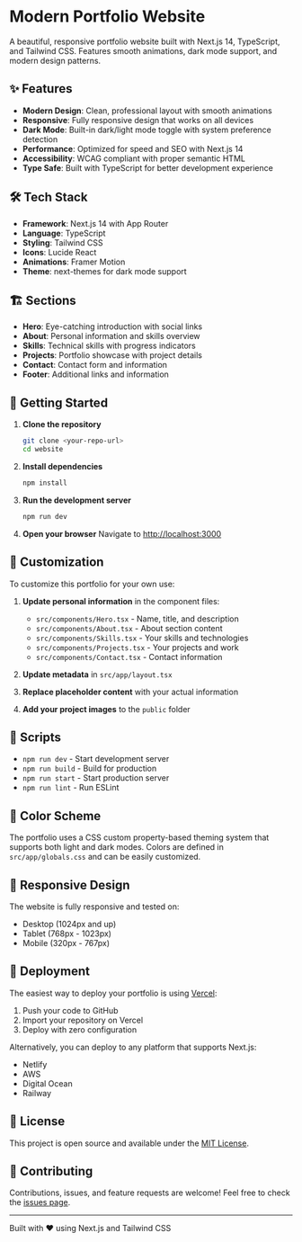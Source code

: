 # Modern Portfolio Website

A beautiful, responsive portfolio website built with Next.js 14, TypeScript, and Tailwind CSS. Features smooth animations, dark mode support, and modern design patterns.

## ✨ Features

- **Modern Design**: Clean, professional layout with smooth animations
- **Responsive**: Fully responsive design that works on all devices
- **Dark Mode**: Built-in dark/light mode toggle with system preference detection
- **Performance**: Optimized for speed and SEO with Next.js 14
- **Accessibility**: WCAG compliant with proper semantic HTML
- **Type Safe**: Built with TypeScript for better development experience

## 🛠️ Tech Stack

- **Framework**: Next.js 14 with App Router
- **Language**: TypeScript
- **Styling**: Tailwind CSS
- **Icons**: Lucide React
- **Animations**: Framer Motion
- **Theme**: next-themes for dark mode support

## 🏗️ Sections

- **Hero**: Eye-catching introduction with social links
- **About**: Personal information and skills overview
- **Skills**: Technical skills with progress indicators
- **Projects**: Portfolio showcase with project details
- **Contact**: Contact form and information
- **Footer**: Additional links and information

## 🚀 Getting Started

1. **Clone the repository**
   ```bash
   git clone <your-repo-url>
   cd website
   ```

2. **Install dependencies**
   ```bash
   npm install
   ```

3. **Run the development server**
   ```bash
   npm run dev
   ```

4. **Open your browser**
   Navigate to [http://localhost:3000](http://localhost:3000)

## 📝 Customization

To customize this portfolio for your own use:

1. **Update personal information** in the component files:
   - `src/components/Hero.tsx` - Name, title, and description
   - `src/components/About.tsx` - About section content
   - `src/components/Skills.tsx` - Your skills and technologies
   - `src/components/Projects.tsx` - Your projects and work
   - `src/components/Contact.tsx` - Contact information

2. **Update metadata** in `src/app/layout.tsx`

3. **Replace placeholder content** with your actual information

4. **Add your project images** to the `public` folder

## 📜 Scripts

- `npm run dev` - Start development server
- `npm run build` - Build for production
- `npm run start` - Start production server
- `npm run lint` - Run ESLint

## 🎨 Color Scheme

The portfolio uses a CSS custom property-based theming system that supports both light and dark modes. Colors are defined in `src/app/globals.css` and can be easily customized.

## 📱 Responsive Design

The website is fully responsive and tested on:
- Desktop (1024px and up)
- Tablet (768px - 1023px)
- Mobile (320px - 767px)

## 🚀 Deployment

The easiest way to deploy your portfolio is using [Vercel](https://vercel.com):

1. Push your code to GitHub
2. Import your repository on Vercel
3. Deploy with zero configuration

Alternatively, you can deploy to any platform that supports Next.js:
- Netlify
- AWS
- Digital Ocean
- Railway

## 📄 License

This project is open source and available under the [MIT License](LICENSE).

## 🤝 Contributing

Contributions, issues, and feature requests are welcome! Feel free to check the [issues page](../../issues).

---

Built with ❤️ using Next.js and Tailwind CSS
